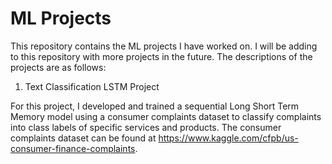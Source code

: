 # ML Projects

This repository contains the ML projects I have worked on. I will be adding to this repository with more projects in the future. The descriptions of the projects are as follows:

1. Text Classification LSTM Project

For this project, I developed and trained a sequential Long Short Term Memory model using a consumer complaints dataset to classify complaints into class labels of specific services and products. The consumer complaints dataset can be found at https://www.kaggle.com/cfpb/us-consumer-finance-complaints.
